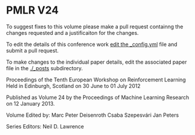 # PMLR V24

To suggest fixes to this volume please make a pull request containng the changes requested and a justificaiton for the changes.

To edit the details of this conference work [edit the _config.yml](./_config.yml) file and submit a pull request.

To make changes to the individual paper details, edit the associated paper file in the [./_posts](./_posts) subdirectory.

Proceedings of the Tenth European Workshop on Reinforcement Learning
  Held in Edinburgh, Scotland on 30 June to 01 July 2012

Published as Volume 24 by the Proceedings of Machine Learning Research on 12 January 2013.

Volume Edited by:
  Marc Peter Deisenroth
  Csaba Szepesvári
  Jan Peters

Series Editors:
  Neil D. Lawrence

